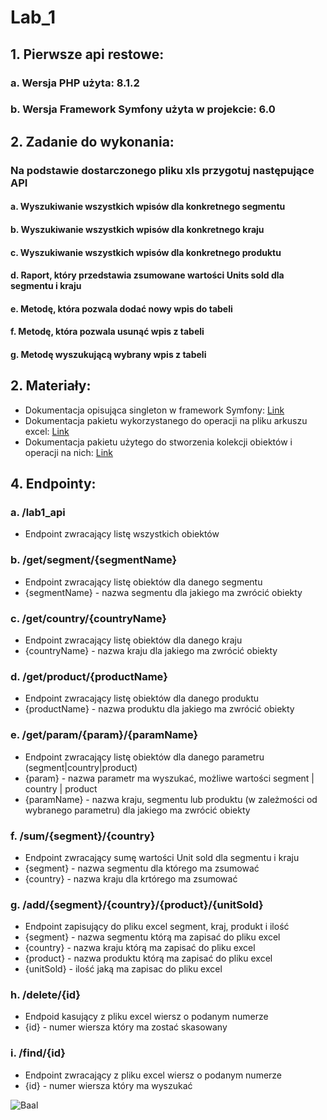 # Lab_1
## 1. Pierwsze api restowe:
### a. Wersja PHP użyta: 8.1.2
### b. Wersja Framework Symfony użyta w projekcie: 6.0

## 2. Zadanie do wykonania:
### Na podstawie dostarczonego pliku xls przygotuj następujące API
#### a. Wyszukiwanie wszystkich wpisów dla konkretnego segmentu
#### b. Wyszukiwanie wszystkich wpisów dla konkretnego kraju
#### c. Wyszukiwanie wszystkich wpisów dla konkretnego produktu
#### d. Raport, który przedstawia zsumowane wartości Units sold dla segmentu i kraju
#### e. Metodę, która pozwala dodać nowy wpis do tabeli
#### f. Metodę, która pozwala usunąć wpis z tabeli
#### g. Metodę wyszukującą wybrany wpis z tabeli

## 2. Materiały:
- Dokumentacja opisująca singleton w framework Symfony: [Link](https://symfony.com/doc/current/service_container/shared.html)
- Dokumentacja pakietu wykorzystanego do operacji na pliku arkuszu excel: [Link](https://phpspreadsheet.readthedocs.io/en/latest/)
- Dokumentacja pakietu użytego do stworzenia kolekcji obiektów i operacji na nich: [Link](https://www.doctrine-project.org/projects/doctrine-collections/en/1.6/index.html)


## 4. Endpointy:
### a. /lab1_api

- Endpoint zwracający listę wszystkich obiektów

### b. /get/segment/{segmentName}

- Endpoint zwracający listę obiektów dla danego segmentu
- {segmentName} - nazwa segmentu dla jakiego ma zwrócić obiekty

### c. /get/country/{countryName}

- Endpoint zwracający listę obiektów dla danego kraju
- {countryName} - nazwa kraju dla jakiego ma zwrócić obiekty

### d. /get/product/{productName}

- Endpoint zwracający listę obiektów dla danego produktu
- {productName} - nazwa produktu dla jakiego ma zwrócić obiekty

### e. /get/param/{param}/{paramName}

- Endpoint zwracający listę obiektów dla danego parametru (segment|country|product)
- {param} - nazwa parametr ma wyszukać, możliwe wartości segment | country | product
- {paramName} - nazwa kraju, segmentu lub produktu (w zależmości od wybranego parametru) dla jakiego ma zwrócić obiekty

### f. /sum/{segment}/{country}

- Endpoint zwracający sumę wartości Unit sold dla segmentu i kraju
- {segment} - nazwa segmentu dla którego ma zsumować
- {country} - nazwa kraju dla krtórego ma zsumować

### g. /add/{segment}/{country}/{product}/{unitSold}

- Endpoint zapisujący do pliku excel segment, kraj, produkt i ilość
- {segment} - nazwa segmentu którą ma zapisać do pliku excel
- {country} - nazwa kraju którą ma zapisać do pliku excel
- {product} - nazwa produktu którą ma zapisać do pliku excel
- {unitSold} - ilość jaką ma zapisac do pliku excel

### h. /delete/{id}

- Endpoid kasujący z pliku excel wiersz o podanym numerze
- {id} - numer wiersza który ma zostać skasowany

### i. /find/{id}

- Endpoint zwracający z pliku excel wiersz o podanym numerze
- {id} - numer wiersza który ma wyszukać

![Baal](https://static.wikia.nocookie.net/diablo/images/0/07/Diablo-2-Resurrected-Baal.jpg/revision/latest/scale-to-width-down/960?cb=20211216055244)
